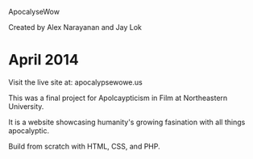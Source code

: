 ApocalyseWow

Created by Alex Narayanan and Jay Lok

April 2014
================================================================================

Visit the live site at: apocalypsewowe.us

This was a final project for Apolcaypticism in Film at Northeastern University.

It is a website showcasing humanity's growing fasination with all things apocalyptic. 

Build from scratch with HTML, CSS, and PHP. 



